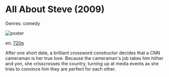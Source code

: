 # All About Steve (2009)

Genres: comedy

![poster](http://image.tmdb.org/t/p/w500/Ap0Lx5mv2tvE3LL8U3VQfCNdziL.jpg)

en:
  [720p](magnet:?xt=urn:btih:9216EBC511131EB7266C3326F787BDF91982C7F2&tr=udp://glotorrents.pw:6969/announce&tr=udp://tracker.opentrackr.org:1337/announce&tr=udp://torrent.gresille.org:80/announce&tr=udp://tracker.openbittorrent.com:80&tr=udp://tracker.coppersurfer.tk:6969&tr=udp://tracker.leechers-paradise.org:6969&tr=udp://p4p.arenabg.ch:1337&tr=udp://tracker.internetwarriors.net:1337)
  


After one short date, a brilliant crossword constructor decides that a CNN cameraman is her true love. Because the cameraman's job takes him hither and yon, she crisscrosses the country, turning up at media events as she tries to convince him they are perfect for each other.